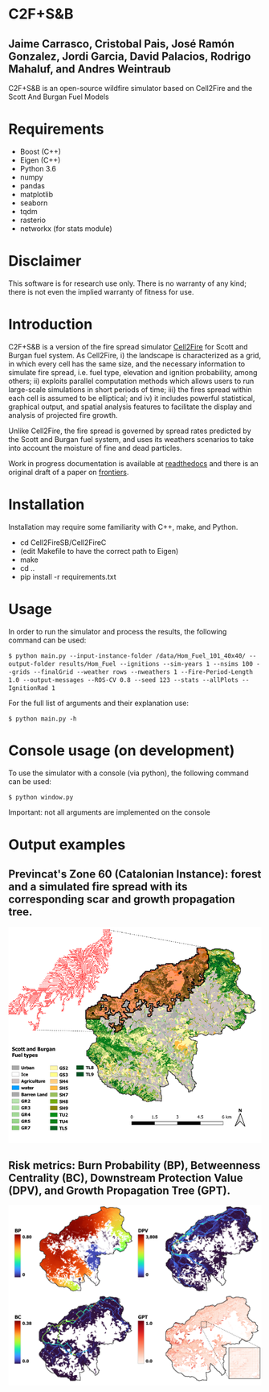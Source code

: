 # C2F+S&B
## Jaime Carrasco, Cristobal Pais, José Ramón Gonzalez, Jordi Garcia, David Palacios, Rodrigo Mahaluf, and Andres Weintraub
C2F+S&B is an open-source wildfire simulator based on Cell2Fire and the Scott And Burgan Fuel Models

# Requirements
- Boost (C++)
- Eigen (C++)
- Python 3.6
- numpy
- pandas
- matplotlib
- seaborn
- tqdm
- rasterio
- networkx (for stats module)

# Disclaimer
This software is for research use only. There is no warranty of any kind; there is not even the implied warranty of fitness for use.

# Introduction
C2F+S&B is a version of the fire spread simulator [Cell2Fire](https://github.com/cell2fire/Cell2Fire) for Scott and Burgan fuel system. As Cell2Fire, i) the landscape is characterized as a grid, in which every cell has the same size, and the necessary information to simulate fire spread, i.e. fuel type, elevation and ignition probability, among others; ii) exploits parallel computation methods which allows users to run large-scale simulations in short periods of time; iii) the fires spread within each cell is assumed to be elliptical; and iv) it includes powerful statistical, graphical output, and spatial analysis features to facilitate the display and analysis of projected fire growth.

Unlike Cell2Fire, the fire spread is governed by spread rates predicted by the Scott and Burgan fuel system, and uses its weathers scenarios to take into account the moisture of fine and dead particles. 

Work in progress documentation is available at [readthedocs](https://cell2fire.readthedocs.io/en/latest/) and there is an original draft of a paper on [frontiers](https://www.frontiersin.org/).

# Installation
Installation may require some familiarity with C++, make, and Python.
* cd Cell2FireSB/Cell2FireC
* (edit Makefile to have the correct path to Eigen)
* make
* cd .. 
* pip install -r requirements.txt


# Usage
In order to run the simulator and process the results, the following command can be used:
```
$ python main.py --input-instance-folder /data/Hom_Fuel_101_40x40/ --output-folder results/Hom_Fuel --ignitions --sim-years 1 --nsims 100 --grids --finalGrid --weather rows --nweathers 1 --Fire-Period-Length 1.0 --output-messages --ROS-CV 0.8 --seed 123 --stats --allPlots --IgnitionRad 1
```
For the full list of arguments and their explanation use:
```
$ python main.py -h
```

# Console usage (on development)
To use the simulator with a console (via python), the following command can be used:
```
$ python window.py
```
Important: not all arguments are implemented on the console

# Output examples
## Previncat's Zone 60 (Catalonian Instance): forest and a simulated fire spread with its corresponding scar and growth propagation tree. 
![Example-Instance_Scar](Output/example-scar.png)
## Risk metrics: Burn Probability (BP), Betweenness Centrality (BC), Downstream Protection Value (DPV), and Growth Propagation Tree (GPT). 
![Example-Risck_Metrics](Output/example-metrics.png)
